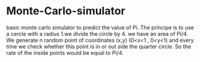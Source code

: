 # Monte-Carlo-simulator
basic monte carlo simulator to predict the value of Pi.
The principe is to use a cercle with a radius 1.we divide the circle by 4. we have an area of Pi/4.
We generate n random point of coordinates (x,y) (0<x<1 , 0<y<1) and every time we check whether this point is in or out side the quarter circle. So the rate of the inside points would be equal to Pi/4.
